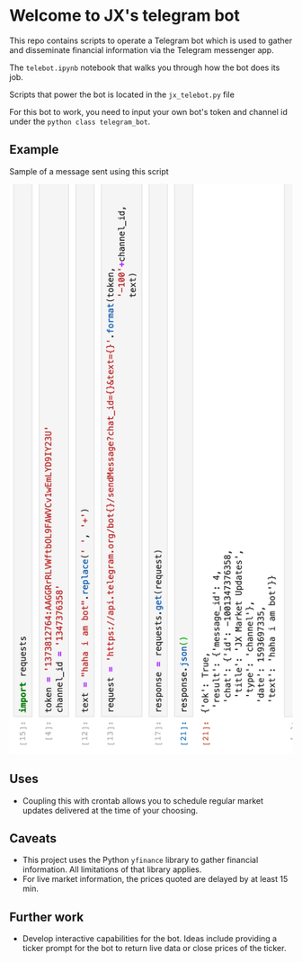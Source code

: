 # Welcome to JX's telegram bot
This repo contains scripts to operate a Telegram bot which is used to gather and disseminate financial information via the Telegram messenger app.

The `telebot.ipynb` notebook that walks you through how the bot does its job. 

Scripts that power the bot is located in the `jx_telebot.py` file 

For this bot to work, you need to input your own bot's token and channel id under the ```python class telegram_bot```.  

## Example
Sample of a message sent using this script

![sample.png](./misc/sample.png)

## Uses
- Coupling this with crontab allows you to schedule regular market updates delivered at the time of your choosing. 

## Caveats
- This project uses the Python `yfinance` library to gather financial information. All limitations of that library applies. 
- For live market information, the prices quoted are delayed by at least 15 min. 

## Further work 
- Develop interactive capabilities for the bot. Ideas include providing a ticker prompt for the bot to return live data or close prices of the ticker. 